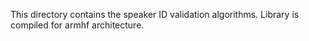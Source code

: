 This directory contains the speaker ID validation algorithms. Library is compiled for armhf architecture.
